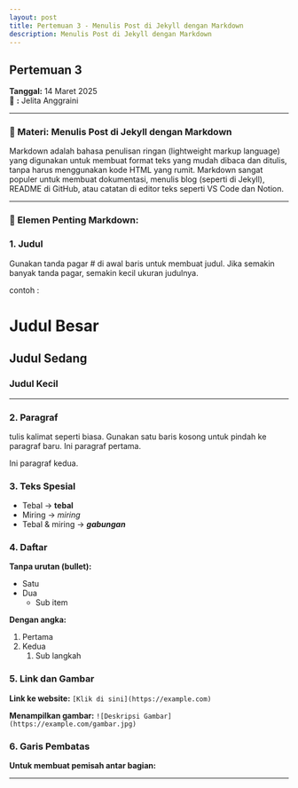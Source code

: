 ```yaml
---
layout: post
title: Pertemuan 3 - Menulis Post di Jekyll dengan Markdown
description: Menulis Post di Jekyll dengan Markdown
---
```


## Pertemuan 3
**Tanggal:** 14 Maret 2025  
📝       **:** Jelita Anggraini 


---

### 🔧 Materi: Menulis Post di Jekyll dengan Markdown

Markdown adalah bahasa penulisan ringan (lightweight markup language) yang digunakan untuk membuat format teks yang mudah dibaca dan ditulis, tanpa harus menggunakan kode HTML yang rumit.
Markdown sangat populer untuk membuat dokumentasi, menulis blog (seperti di Jekyll), README di GitHub, atau catatan di editor teks seperti VS Code dan Notion.

---

### 📌 Elemen Penting Markdown:

### 1.  Judul
Gunakan tanda pagar # di awal baris untuk membuat judul. Jika semakin banyak tanda pagar, semakin kecil ukuran judulnya.

contoh :
# Judul Besar
## Judul Sedang
### Judul Kecil
---

### 2.  Paragraf
tulis kalimat seperti biasa. Gunakan satu baris kosong untuk pindah ke paragraf baru.
Ini paragraf pertama.

Ini paragraf kedua.

### 3.  Teks Spesial
- Tebal → **tebal**
- Miring → *miring*
- Tebal & miring → ***gabungan***

### 4. Daftar
**Tanpa urutan (bullet):**
- Satu
- Dua
  - Sub item

**Dengan angka:**
1. Pertama
2. Kedua
   1. Sub langkah

### 5. Link dan Gambar
**Link ke website:**
```[Klik di sini](https://example.com)```

**Menampilkan gambar:**
```![Deskripsi Gambar](https://example.com/gambar.jpg)```

### 6. Garis Pembatas
**Untuk membuat pemisah antar bagian:**

---

